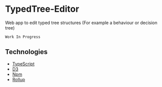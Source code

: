 ﻿# TypedTree-Editor
Web app to edit typed tree structures (For example a behaviour or decision tree)

`Work In Progress`

## Technologies
* [TypeScript](https://github.com/Microsoft/TypeScript)
* [D3](https://github.com/d3/d3)
* [Npm](https://github.com/npm/cli)
* [Rollup](https://github.com/rollup/rollup)
